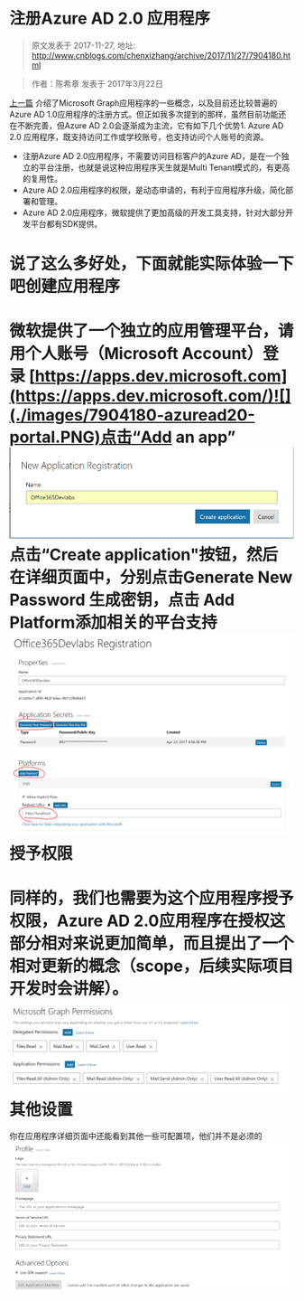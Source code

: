 # 注册Azure AD 2.0 应用程序 
> 原文发表于 2017-11-27, 地址: http://www.cnblogs.com/chenxizhang/archive/2017/11/27/7904180.html 


  



> 作者：陈希章 发表于 2017年3月22日
> 
> 

[上一篇](https://chenxizhang.gitbooks.io/office365devguide/docs/applicationregisteration.html) 介绍了Microsoft Graph应用程序的一些概念，以及目前还比较普遍的Azure AD 1.0应用程序的注册方式。但正如我多次提到的那样，虽然目前功能还在不断完善，但Azure AD 2.0会逐渐成为主流，它有如下几个优势1. Azure AD 2.0 应用程序，既支持访问工作或学校账号，也支持访问个人账号的资源。
- 注册Azure AD 2.0应用程序，不需要访问目标客户的Azure AD，是在一个独立的平台注册，也就是说这种应用程序天生就是Multi Tenant模式的，有更高的复用性。
- Azure AD 2.0应用程序的权限，是动态申请的，有利于应用程序升级，简化部署和管理。
- Azure AD 2.0应用程序，微软提供了更加高级的开发工具支持，针对大部分开发平台都有SDK提供。

说了这么多好处，下面就能实际体验一下吧创建应用程序
======

微软提供了一个独立的应用管理平台，请用个人账号（Microsoft Account）登录 [https://apps.dev.microsoft.com](https://apps.dev.microsoft.com/)![](./images/7904180-azuread20-portal.PNG)点击“Add an app”![](./images/7904180-azure20-addanapp.PNG)点击“Create application"按钮，然后在详细页面中，分别点击Generate New Password 生成密钥，点击 Add Platform添加相关的平台支持![](./images/7904180-azuread20-application-details.PNG)授予权限
====

同样的，我们也需要为这个应用程序授予权限，Azure AD 2.0应用程序在授权这部分相对来说更加简单，而且提出了一个相对更新的概念（scope，后续实际项目开发时会讲解）。![](./images/7904180-azure20-permission.PNG)其他设置
====

你在应用程序详细页面中还能看到其他一些可配置项，他们并不是必须的![](./images/7904180-azure20-otheroptions.PNG)
























